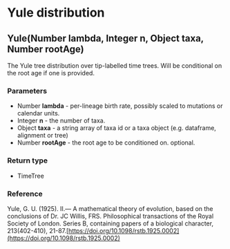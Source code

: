 Yule distribution
=================
Yule(Number **lambda**, Integer **n**, Object **taxa**, Number **rootAge**)
---------------------------------------------------------------------------

The Yule tree distribution over tip-labelled time trees. Will be conditional on the root age if one is provided.

### Parameters

- Number **lambda** - per-lineage birth rate, possibly scaled to mutations or calendar units.
- Integer **n** - the number of taxa.
- Object **taxa** - a string array of taxa id or a taxa object (e.g. dataframe, alignment or tree)
- Number **rootAge** - the root age to be conditioned on. optional.

### Return type

- TimeTree

### Reference

Yule, G. U. (1925). II.— A mathematical theory of evolution, based on the conclusions of Dr. JC Willis, FRS. Philosophical transactions of the Royal Society of London. Series B, containing papers of a biological character, 213(402-410), 21-87.[https://doi.org/10.1098/rstb.1925.0002](https://doi.org/10.1098/rstb.1925.0002)

